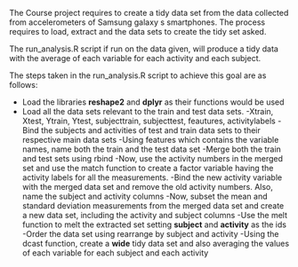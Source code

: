 The Course project requires to create a tidy data set from the data collected from accelerometers of Samsung galaxy s smartphones. 
The process requires to load, extract and the data sets to create the tidy set asked.

The run_analysis.R script if run on the data given, will produce a tidy data with the average of each variable
for each activity and each subject.

The steps taken in the run_analysis.R script to achieve this goal are as follows:

- Load the libraries **reshape2** and **dplyr** as their functions would be used
- Load all the data sets relevant to the train and test data sets.
  -Xtrain, Xtest, Ytrain, Ytest, subjecttrain, subjecttest, feautures, activitylabels
-Bind the subjects and activities of test and train data sets to their respective main data sets
-Using features which contains the variable names, name both the train and the test data set
-Merge both the train and test sets using rbind
-Now, use the activity numbers in the merged set and use the match function to create a factor variable having the activity labels
for all the measurements.
-Bind the new activity variable with the merged data set and remove the old activity numbers. Also, name the subject and activity columns
-Now, subset the mean and standard deviation measurements from the merged data set and create a new data set, including
the activity and subject columns
-Use the melt function to melt the extracted set setting **subject** and **activity** as the ids
-Order the data set using rearrange by subject and activity
-Using the dcast function, create a **wide** tidy data set and also averaging the values of each variable for each subject and each activity
